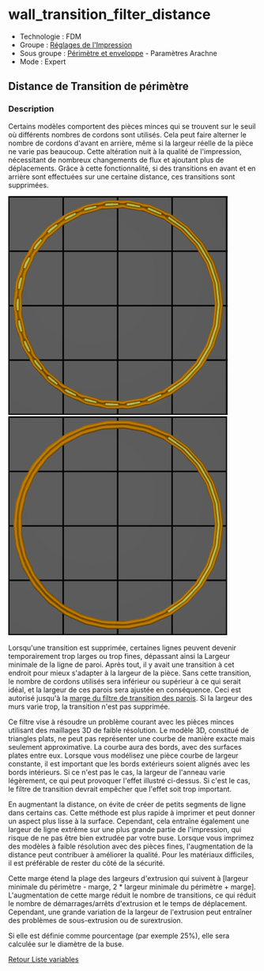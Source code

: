 # wall_transition_filter_distance

* Technologie : FDM
* Groupe : [Réglages de l'Impression](../print_settings/print_settings.md)
* Sous groupe : [Périmètre et enveloppe](../print_settings/print_settings.md#périmètre-et-enveloppe)  - Paramètres Arachne 
* Mode : Expert

## Distance de Transition de périmètre

### Description

Certains modèles comportent des pièces minces qui se trouvent sur le seuil où différents nombres de cordons sont utilisés. Cela peut faire alterner le nombre de cordons d'avant en arrière, même si la largeur réelle de la pièce ne varie pas beaucoup. Cette altération nuit à la qualité de l'impression, nécessitant de nombreux changements de flux et ajoutant plus de déplacements. Grâce à cette fonctionnalité, si des transitions en avant et en arrière sont effectuées sur une certaine distance, ces transitions sont supprimées.

![Sans filtre, il alterne entre 2 et 3 cordons.](./images/wall_transition_filter/wall_transition_filter_off.png)
![Avec le filtre, il n'alterne plus](./images/wall_transition_filter/wall_transition_filter_on.png)

Lorsqu'une transition est supprimée, certaines lignes peuvent devenir temporairement trop larges ou trop fines, dépassant ainsi la Largeur minimale de la ligne de paroi. Après tout, il y avait une transition à cet endroit pour mieux s'adapter à la largeur de la pièce. Sans cette transition, le nombre de cordons utilisés sera inférieur ou supérieur à ce qui serait idéal, et la largeur de ces parois sera ajustée en conséquence. Ceci est autorisé jusqu'à la [marge du filtre de transition des parois](wall_transition_filter_deviation.md). Si la largeur des murs varie trop, la transition n'est pas supprimée.

Ce filtre vise à résoudre un problème courant avec les pièces minces utilisant des maillages 3D de faible résolution. Le modèle 3D, constitué de triangles plats, ne peut pas représenter une courbe de manière exacte mais seulement approximative. La courbe aura des bords, avec des surfaces plates entre eux. Lorsque vous modélisez une pièce courbe de largeur constante, il est important que les bords extérieurs soient alignés avec les bords intérieurs. Si ce n'est pas le cas, la largeur de l'anneau varie légèrement, ce qui peut provoquer l'effet illustré ci-dessus. Si c'est le cas, le filtre de transition devrait empêcher que l'effet soit trop important.

En augmentant la distance, on évite de créer de petits segments de ligne dans certains cas. Cette méthode est plus rapide à imprimer et peut donner un aspect plus lisse à la surface. Cependant, cela entraîne également une largeur de ligne extrême sur une plus grande partie de l'impression, qui risque de ne pas être bien extrudée par votre buse. Lorsque vous imprimez des modèles à faible résolution avec des pièces fines, l'augmentation de la distance peut contribuer à améliorer la qualité. Pour les matériaux difficiles, il est préférable de rester du côté de la sécurité.


Cette marge étend la plage des largeurs d'extrusion qui suivent à [largeur minimale du périmètre - marge, 2 * largeur minimale du périmètre + marge]. L'augmentation de cette marge réduit le nombre de transitions, ce qui réduit le nombre de démarrages/arrêts d'extrusion et le temps de déplacement. Cependant, une grande variation de la largeur de l'extrusion peut entraîner des problèmes de sous-extrusion ou de surextrusion.

Si elle est définie comme pourcentage (par exemple 25%), elle sera calculée sur le diamètre de la buse.


[Retour Liste variables](variable_list.md)